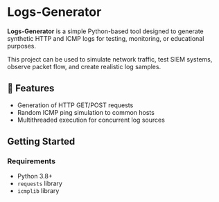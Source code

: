 # Logs-Generator

**Logs-Generator** is a simple Python-based tool designed to generate synthetic HTTP and ICMP logs for testing, monitoring, or educational purposes.

This project can be used to simulate network traffic, test SIEM systems, observe packet flow, and create realistic log samples.

## 📌 Features

- Generation of HTTP GET/POST requests
- Random ICMP ping simulation to common hosts
- Multithreaded execution for concurrent log sources

## Getting Started

### Requirements

- Python 3.8+
- `requests` library
- `icmplib` library

